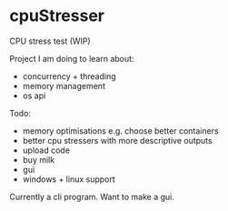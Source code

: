 # cpuStresser
CPU stress test (WIP)

Project I am doing to learn about:
- concurrency + threading
- memory management
- os api

Todo:
- memory optimisations e.g. choose better containers
- better cpu stressers with more descriptive outputs
- upload code
- buy milk
- gui
- windows + linux support

Currently a cli program. Want to make a gui.
